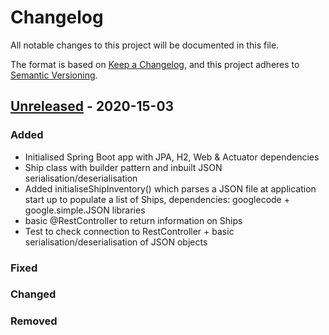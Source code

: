 # Changelog
All notable changes to this project will be documented in this file.

The format is based on [Keep a Changelog](https://keepachangelog.com/en/1.0.0/),
and this project adheres to [Semantic Versioning](https://semver.org/spec/v2.0.0.html).

## [Unreleased] - 2020-15-03
### Added 
- Initialised Spring Boot app with JPA, H2, Web & Actuator dependencies
- Ship class with builder pattern and inbuilt JSON serialisation/deserialisation
- Added initialiseShipInventory() which parses a JSON file at application start up to populate a list of Ships, dependencies: googlecode + google.simple.JSON libraries
- basic @RestController to return information on Ships
- Test to check connection to RestController + basic serialisation/deserialisation of JSON objects
### Fixed

### Changed

### Removed

[Unreleased]: https://github.com/fianchi04/ships
